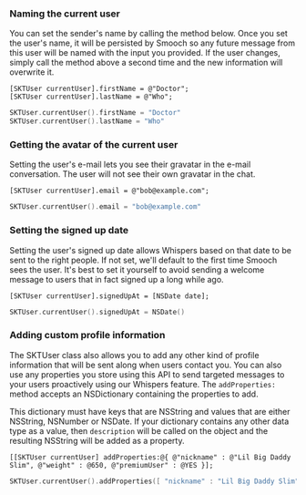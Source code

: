 ### Naming the current user

You can set the sender's name by calling the method below. Once you set the user's name, it will be persisted by Smooch so any future message from this user will be named with the input you provided. If the user changes, simply call the method above a second time and the new information will overwrite it.

```objective_c
[SKTUser currentUser].firstName = @"Doctor";
[SKTUser currentUser].lastName = @"Who";
```
```swift
SKTUser.currentUser().firstName = "Doctor"
SKTUser.currentUser().lastName = "Who"
```

### Getting the avatar of the current user

Setting the user's e-mail lets you see their gravatar in the e-mail conversation. The user will not see their own gravatar in the chat.

```objective_c
[SKTUser currentUser].email = @"bob@example.com";
```
```swift
SKTUser.currentUser().email = "bob@example.com"
```

### Setting the signed up date

Setting the user's signed up date allows Whispers based on that date to be sent to the right people. If not set, we'll default to the first time Smooch sees the user. It's best to set it yourself to avoid sending a welcome message to users that in fact signed up a long while ago.

```objective_c
[SKTUser currentUser].signedUpAt = [NSDate date];
```
```swift
SKTUser.currentUser().signedUpAt = NSDate()
```

### Adding custom profile information

The SKTUser class also allows you to add any other kind of profile information that will be sent along when users contact you. You can also use any properties you store using this API to send targeted messages to your users proactively using our Whispers feature. The `addProperties:` method accepts an NSDictionary containing the properties to add.

This dictionary must have keys that are NSString and values that are either NSString, NSNumber or NSDate. If your dictionary contains any other data type as a value, then `description` will be called on the object and the resulting NSString will be added as a property.

```objective_c
[[SKTUser currentUser] addProperties:@{ @"nickname" : @"Lil Big Daddy Slim", @"weight" : @650, @"premiumUser" : @YES }];
```
```swift
SKTUser.currentUser().addProperties([ "nickname" : "Lil Big Daddy Slim", "weight" : 650, "premiumUser" : true ])
```